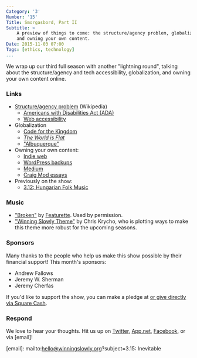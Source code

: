 ```yaml
---
Category: '3'
Number: '15'
Title: Smorgasbord, Part II
Subtitle: >
    A preview of things to come: the structure/agency problem, globalization,
    and owning your own content.
Date: 2015-11-03 07:00
Tags: [ethics, technology]
...
```


We wrap up our third full season with another "lightning round", talking about
the structure/agency and tech accessibility, globalization, and owning your own
content online.


### Links

  - [Structure/agency problem][wiki] (Wikipedia)
      + [Americans with Disabilities Act (ADA)][ADA]
      + [Web accessibility][accessibility]
  - Globalization
      + [Code for the Kingdom][cftk]
      + [_The World is Flat_][friedman]
      + ["Albuquerque"][weird al]
  - Owning your own content:
      + [Indie web][indie]
      + [WordPress backups][backups]
      + [Medium][medium]
      + [Craig Mod essays][mod]
  - Previously on the show:
      + [3.12: Hungarian Folk Music][3.12]

[wiki]: https://en.wikipedia.org/wiki/Structure_and_agency
[ADA]: http://www.dol.gov/dol/topic/disability/ada.htm
[accessibility]: http://www.w3.org/standards/webdesign/accessibility
[cftk]: http://www.codeforthekingdom.org/index.html
[friedman]: http://www.thomaslfriedman.com/bookshelf/the-world-is-flat
[weird al]: https://www.youtube.com/watch?v=1765UzjAQxI
[indie]: http://indiewebcamp.com
[backups]: https://codex.wordpress.org/WordPress_Backups
[medium]: https://medium.com/winning-slowly
[mod]: http://craigmod.com/sputnik/
[3.12]: http://www.winningslowly.org/3.12/


### Music

  - ["Broken"](https://soundcloud.com/featurettemusic/broken) by
    [Featurette](http://featurettemusic.com). Used by permission.
  - ["Winning Slowly Theme"](//soundcloud.com/chriskrycho/winning-slowly)
    by Chris Krycho, who is plotting ways to make this theme more robust for the
    upcoming seasons.


### Sponsors

Many thanks to the people who help us make this show possible by their financial
support! This month's sponsors:

  - Andrew Fallows
  - Jeremy W. Sherman
  - Jeremy Cherfas

If you'd like to support the show, you can make a pledge at <a href='https://www.patreon.com/winningslowly' rel='payment'> or give
directly via [Square Cash].

[Patreon]: //www.patreon.com/winningslowly
[Square Cash]: //cash.me/$winningslowly


### Respond

We love to hear your thoughts. Hit us up on [Twitter], [App.net], [Facebook], or
via [email]!

[Twitter]: //www.twitter.com/winningslowly
[App.net]: //www.twitter.com/winningslowly
[Facebook]: //www.facebook.com/winningslowlypodcast
[email]: mailto:hello@winningslowly.org?subject=3.15: Inevitable
